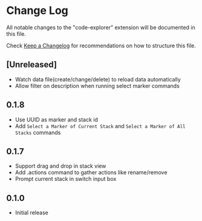 # Change Log

All notable changes to the "code-explorer" extension will be documented in this file.

Check [Keep a Changelog](http://keepachangelog.com/) for recommendations on how to structure this file.

## [Unreleased]

- Watch data file(create/change/delete) to reload data automatically
- Allow filter on description when running select marker commands

## 0.1.8

- Use UUID as marker and stack id
- Add `Select a Marker of Current Stack` and `Select a Marker of All Stacks` commands

## 0.1.7

- Support drag and drop in stack view
- Add .actions command to gather actions like rename/remove
- Prompt current stack in switch input box

## 0.1.0

- Initial release
